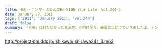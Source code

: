 ```yaml
---
title: 石川・ホンマ・ぶるんのBe-SIDE Your Life! vol.244-3
date: January 27, 2011
tags: ['2011', 'January 2011', 'vol.244']
draft: false
summary: 「合宿」は打たなかったお三方。年明け早々、練習に出かけていきましたよ。デンデケデケデケ♪NAMAE
---
```


http://project-phi.ddo.jp/ishikawa/ishikawa244_3.mp3